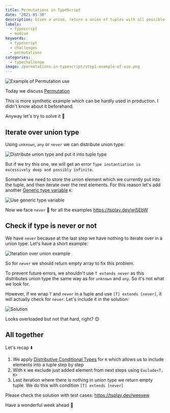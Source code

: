 ```yaml
---
title: Permutations in TypeScript
date: "2021-05-30"
description: Given a union, return a union of tuples with all possible permutations (all possible positions of elements without repetition)
labels:
  - typescript
  - medium
keywords:
  - typescript
  - challenges
  - permutations
categories:
  - typechallenge
image: /permutations-in-typescript/step1-example-of-use.png
---
```


![Example of Permutation use](/permutations-in-typescript/step1-example-of-use.png)

Today we discuss [Permutation](https://github.com/type-challenges/type-challenges/blob/master/questions/296-medium-permutation/README.md)

This is more synthetic example which can be hardly used in production. I didn't know about it beforehand.

Anyway let's try to solve it 🚀

## Iterate over union type

Using `unknown`, `any` or `never` we can distribute union type:

![Distribute union type and put it into tuple type](/permutations-in-typescript/step2-distribute-union-and-put-to-tuple.png)

But if we try this one, we will get an error `Type instantiation is excessively deep and possibly infinite`.

Somehow we need to store the union element which we currently put into the tuple, and then iterate over the rest elements. For this reason let's add another [Generic type variable](https://www.typescriptlang.org/docs/handbook/2/generics.html) `K`:

![Use generic type variable](/permutations-in-typescript/step3-solution-v2.png)

Now we face `never` 🧐 for all the examples https://tsplay.dev/wj5EbW

## Check if type is never or not

We have `never` because at the last step we have nothing to iterate over in a union type. Let's have a short example:

![Iteration over union example](/permutations-in-typescript/step4-show-never-problem.png)

So for `never` we should return empty array to fix this problem.

To prevent future errors, we shouldn't use `T extends never` as this distributes union type the same way as for `unknown` and `any`. So it's not what we look for.

However, if we wrap `T` and `never` in a tuple and use `[T] extends [never]`, it will actually check for `never`. Let's include it in the solution:

![Solution](/permutations-in-typescript/step5-solution.png)

Looks overloaded but not that hard, right? 😊

## All together

Let's recap ⬇️

1. We apply [Distributive Conditional Types](https://www.typescriptlang.org/docs/handbook/2/conditional-types.html#distributive-conditional-types) for `K` which allows us to include elements into a tuple step by step
2. With `K` we exclude just added element from next steps using `Exclude<T, K>`
3. Last iteration where there is nothing in union type we return empty tuple. We do this with condition `[T] extends [never]`

Please check the solution with test cases: https://tsplay.dev/weexew

Have a wonderful week ahead 🚀
